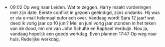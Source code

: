 - 09:02	Op weg naar Leiden. Wat te zeggen. Harry maakt vorderingen met zijn date. Eerste conflict in gezoen geëindigd, zijns ondanks. Hij was er via e-mail helemaal euforisch over. Vandaag wordt Sara 12 jaar! wat deed ik vorig jaar op 10 juni? Mei en juni vorig jaar stonden in het teken van de dood, mn die van John Schulte en Raphael Verduijn. Nou ja, vandaag hopelijk een goede werkdag. Even plannen
  17:47	Op weg naar huis. Redelijke werkdag.